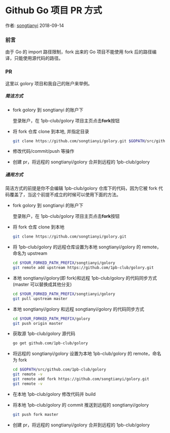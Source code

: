 #  Github Go 项目 PR 方式

作者: [songtianyi](http://songtianyi.info) 2018-09-14

### 前言

由于 Go 的 import 路径限制，fork 出来的 Go 项目不能使用 fork 后的路径编译，只能使用源代码的路径。

### PR

这里以 golory 项目和我自己的账户来举例。

##### 简洁方式

- fork golory 到 songtianyi 的账户下

  登录账户，在 1pb-club/golory 项目主页点击**fork**按钮

- 将 fork 仓库 clone 到本地, 并指定目录

  ```bash
  git clone https://github.com/songtianyi/golory.git $GOPATH/src/github.com/1pb-club/golory
  ```

- 修改代码/commit/push 等操作

- 创建 pr，将远程的 songtianyi/golory 合并到远程的 1pb-club/golory

##### 通用方式

简洁方式的前提是你不会编辑 1pb-club/golory 仓库下的代码，因为它被 fork 代码覆盖了，当这个前提不成立的时候可以使用下面的方法。

* fork golory 到 songtianyi 的账户下

  登录账户，在 1pb-club/golory 项目主页点击**fork**按钮

* 将 fork 仓库 clone 到本地

  ```bash
  git clone https://github.com/songtianyi/golory.git
  ```

* 将 1pb-club/golory 的远程仓库设置为本地 songtianyi/golory 的 remote，命名为 upstream

  ```bash
  cd $YOUR_FORKED_PATH_PREFIX/songtianyi/golory
  git remote add upstream https://github.com/1pb-club/golory.git
  ```

* 本地 songtianyi/golory(即 fork)和远程 1pb-club/golory 的代码同步方式 (master 可以替换成其他分支)

  ```bash
  cd $YOUR_FORKED_PATH_PREFIX/songtianyi/golory
  git pull upstream master
  ```

* 本地 songtianyi/golory 和远程 songtianyi/golory 的代码同步方式

  ```bash
  cd $YOUR_FORKED_PATH_PREFIX/golory
  git push origin master
  ```

* 获取源 1pb-club/golory 源代码

  ```bash
  go get github.com/1pb-club/golory
  ```

* 将远程的 songtianyi/golory 设置为本地 1pb-club/golory 的 remote，命名为 fork

  ```bash
  cd $GOPATH/src/github.com/1pb-club/golory
  git remote -v
  git remote add fork https://github.com/songtianyi/golory.git
  git remote -v
  ```

* 在本地 1pb-club/golory 修改代码并 build

* 将本地 1pb-club/golory 的 commit 推送到远程的 songtianyi/golory

  ```bash
  git push fork master
  ```

* 创建 pr，将远程的 songtianyi/golory 合并到远程的 1pb-club/golory
